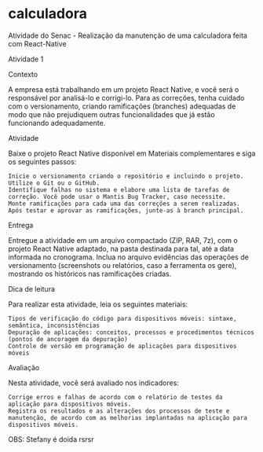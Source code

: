 # calculadora
Atividade do Senac - Realização da manutenção de uma calculadora feita com React-Native

Atividade 1

 

Contexto

A empresa está trabalhando em um projeto React Native, e você será o responsável por analisá-lo e corrigi-lo. Para as correções, tenha cuidado com o versionamento, criando ramificações (branches) adequadas de modo que não prejudiquem outras funcionalidades que já estão funcionando adequadamente.

 

Atividade

Baixe o projeto React Native disponível em Materiais complementares e siga os seguintes passos:

    Inicie o versionamento criando o repositório e incluindo o projeto. Utilize o Git ou o GitHub.
    Identifique falhas no sistema e elabore uma lista de tarefas de correção. Você pode usar o Mantis Bug Tracker, caso necessite.
    Monte ramificações para cada uma das correções a serem realizadas. Após testar e aprovar as ramificações, junte-as à branch principal.

 

Entrega

Entregue a atividade em um arquivo compactado (ZIP, RAR, 7z), com o projeto React Native adaptado, na pasta destinada para tal, até a data informada no cronograma.  Inclua no arquivo evidências das operações de versionamento (screenshots ou relatórios, caso a ferramenta os gere), mostrando os históricos nas ramificações criadas.

 

Dica de leitura

Para realizar esta atividade, leia os seguintes materiais:

    Tipos de verificação do código para dispositivos móveis: sintaxe, semântica, inconsistências
    Depuração de aplicações: conceitos, processos e procedimentos técnicos (pontos de ancoragem da depuração)
    Controle de versão em programação de aplicações para dispositivos móveis

 

Avaliação

Nesta atividade, você será avaliado nos indicadores:

    Corrige erros e falhas de acordo com o relatório de testes da aplicação para dispositivos móveis.
    Registra os resultados e as alterações dos processos de teste e manutenção, de acordo com as melhorias implantadas na aplicação para dispositivos móveis.

OBS: Stefany é doida rsrsr
